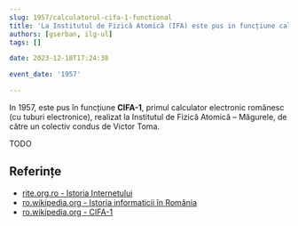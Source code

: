```yaml
---
slug: 1957/calculatorul-cifa-1-functional
title: 'La Institutul de Fizică Atomică (IFA) este pus in funcțiune calculatorul „CIFA-1”'
authors: [gserban, ilg-ul]
tags: []

date: 2023-12-18T17:24:38

event_date: '1957'

---
```


In 1957, este pus în funcțiune **CIFA-1**, primul calculator electronic românesc
(cu tuburi electronice), realizat la Institutul de Fizică Atomică – Măgurele,
de către un colectiv condus de Victor Toma.

<!-- truncate -->

TODO

## Referințe

- [rite.org.ro - Istoria Internetului](https://rite.org.ro/istoria-internetului/)
- [ro.wikipedia.org - Istoria informaticii în România](https://ro.wikipedia.org/wiki/Istoria_informaticii_în_România)
- [ro.wikipedia.org - CIFA-1](https://ro.wikipedia.org/wiki/CIFA)
